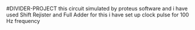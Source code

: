 #DIVIDER-PROJECT
this circuit simulated by proteus software
and i have used Shift Rejister and Full Adder for this
i have set up clock pulse for 100 Hz frequency

